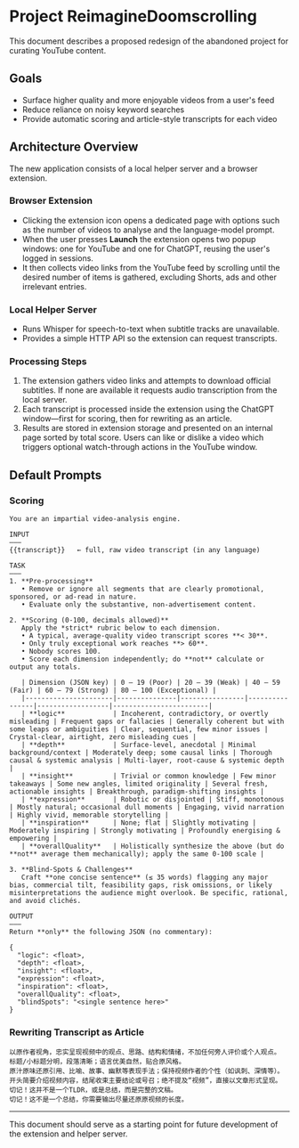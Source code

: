 # Project ReimagineDoomscrolling

This document describes a proposed redesign of the abandoned project for curating YouTube content.

## Goals
- Surface higher quality and more enjoyable videos from a user's feed
- Reduce reliance on noisy keyword searches
- Provide automatic scoring and article-style transcripts for each video

## Architecture Overview
The new application consists of a local helper server and a browser extension.

### Browser Extension
- Clicking the extension icon opens a dedicated page with options such as the number of videos to analyse and the language-model prompt.
- When the user presses **Launch** the extension opens two popup windows: one for YouTube and one for ChatGPT, reusing the user's logged in sessions.
- It then collects video links from the YouTube feed by scrolling until the desired number of items is gathered, excluding Shorts, ads and other irrelevant entries.

### Local Helper Server
- Runs Whisper for speech-to-text when subtitle tracks are unavailable.
- Provides a simple HTTP API so the extension can request transcripts.

### Processing Steps
1. The extension gathers video links and attempts to download official subtitles. If none are available it requests audio transcription from the local server.
2. Each transcript is processed inside the extension using the ChatGPT window—first for scoring, then for rewriting as an article.
3. Results are stored in extension storage and presented on an internal page sorted by total score. Users can like or dislike a video which triggers optional watch-through actions in the YouTube window.

## Default Prompts
### Scoring
```
You are an impartial video-analysis engine.

INPUT
———
{{transcript}}   ← full, raw video transcript (in any language)

TASK
———
1. **Pre-processing**
   • Remove or ignore all segments that are clearly promotional, sponsored, or ad-read in nature.
   • Evaluate only the substantive, non-advertisement content.

2. **Scoring (0-100, decimals allowed)**
   Apply the *strict* rubric below to each dimension.
   • A typical, average-quality video transcript scores **< 30**.
   • Only truly exceptional work reaches **> 60**.
   • Nobody scores 100.
   • Score each dimension independently; do **not** calculate or output any totals.

   | Dimension (JSON key) | 0 – 19 (Poor) | 20 – 39 (Weak) | 40 – 59 (Fair) | 60 – 79 (Strong) | 80 – 100 (Exceptional) |
   |----------------------|---------------|----------------|----------------|------------------|------------------------|
   | **logic**            | Incoherent, contradictory, or overtly misleading | Frequent gaps or fallacies | Generally coherent but with some leaps or ambiguities | Clear, sequential, few minor issues | Crystal-clear, airtight, zero misleading cues |
   | **depth**            | Surface-level, anecdotal | Minimal background/context | Moderately deep; some causal links | Thorough causal & systemic analysis | Multi-layer, root-cause & systemic depth |
   | **insight**          | Trivial or common knowledge | Few minor takeaways | Some new angles, limited originality | Several fresh, actionable insights | Breakthrough, paradigm-shifting insights |
   | **expression**       | Robotic or disjointed | Stiff, monotonous | Mostly natural; occasional dull moments | Engaging, vivid narration | Highly vivid, memorable storytelling |
   | **inspiration**      | None; flat | Slightly motivating | Moderately inspiring | Strongly motivating | Profoundly energising & empowering |
   | **overallQuality**   | Holistically synthesize the above (but do **not** average them mechanically); apply the same 0-100 scale |

3. **Blind-Spots & Challenges**
   Craft **one concise sentence** (≤ 35 words) flagging any major bias, commercial tilt, feasibility gaps, risk omissions, or likely misinterpretations the audience might overlook. Be specific, rational, and avoid clichés.

OUTPUT
———
Return **only** the following JSON (no commentary):

{
  "logic": <float>,
  "depth": <float>,
  "insight": <float>,
  "expression": <float>,
  "inspiration": <float>,
  "overallQuality": <float>,
  "blindSpots": "<single sentence here>"
}
```

### Rewriting Transcript as Article
```
以原作者视角，忠实呈现视频中的观点、思路、结构和情绪，不加任何旁人评价或个人观点。
标题/小标题分明，段落清晰；语言优美自然，贴合原风格。
原汁原味还原引用、比喻、故事、幽默等表现手法；保持视频作者的个性（如讽刺、深情等）。
开头简要介绍视频内容，结尾收束主要结论或号召；绝不提及“视频”，直接以文章形式呈现。
切记！这并不是一个TLDR，或是总结，而是完整的文稿。
切记！这不是一个总结，你需要输出尽量还原原视频的长度。
```

---
This document should serve as a starting point for future development of the extension and helper server.
